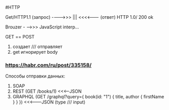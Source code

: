 #HTTP



Get/HTTP1.1 (запрос) ---->>> ||| <<<<---  (ответ) HTTP 1.0/ 200 ok

Brouzer - -->>> JavaScript interp...

GET == POST
1. создает /// отправляет
2. get игнорирует body



### https://habr.com/ru/post/335158/ ###
Способы отправки данных:
1. SOAP
2. REST  (GET /books/1) <<<--JSON
3. GRAPHQL (GET /graphql?query={ book(id: "1") { title, author { firstName } } }) <<<---JSON
    (type /// input)



